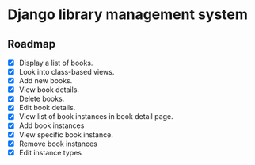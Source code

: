 # Django library management system

## Roadmap
- [X] Display a list of books.
- [X] Look into class-based views.
- [X] Add new books.
- [X] View book details.
- [X] Delete books.
- [X] Edit book details.
- [X] View list of book instances in book detail page.
- [X] Add book instances
- [X] View specific book instance.
- [X] Remove book instances
- [X] Edit instance types
